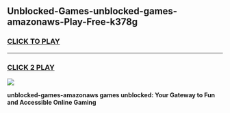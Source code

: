 
## Unblocked-Games-unblocked-games-amazonaws-Play-Free-k378g
<h3>
<a href="https://premium76.site?title=unblocked-games-amazonaws&ref=18A1">CLICK TO PLAY</a></h3>
<hr>

<h3>
<a href="https://premium76.site?title=unblocked-games-amazonaws&ref=18A1">CLICK 2 PLAY</a>
  
</h3>

<a href="https://premium76.site?title=unblocked-games-amazonaws&ref=18A1"><img src="https://clearcache.store/games.png"></a>


**unblocked-games-amazonaws games unblocked: Your Gateway to Fun and Accessible Online Gaming**
